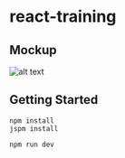 # react-training

## Mockup

![alt text](https://github.com/neilff/react-training/raw/master/mockup.png "Mockup")


## Getting Started

```
npm install
jspm install

npm run dev
```
